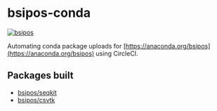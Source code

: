 bsipos-conda
============

[![bsipos](https://circleci.com/gh/bsipos/bsipos-conda.svg?style=svg)](https://app.circleci.com/pipelines/github/bsipos/bsipos-conda)

Automating conda package uploads for [https://anaconda.org/bsipos](https://anaconda.org/bsipos) using CircleCI.

Packages built
--------------

- [bsipos/seqkit](https://github.com/bsipos/seqkit)
- [bsipos/csvtk](https://github.com/bsipos/csvtk)
